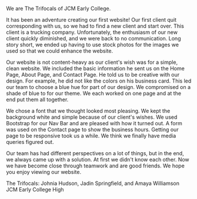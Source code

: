 We are The Trifocals of JCM Early College.

It has been an adventure creating our first website! Our first client quit corresponding with us, so we had to find a new client and start over. This client is a trucking company. Unfortunately, the enthusiasm of our new client quickly diminished, and we were back to no communication. Long story short, we ended up having to use stock photos for the images we used so that we could enhance the website.

Our website is not content-heavy as our client's wish was for a simple, clean website. We included the basic information he sent us on the Home Page, About Page, and Contact Page. He told us to be creative with our design. For example, he did not like the colors on his business card. This led our team to choose a blue hue for part of our design. We compromised on a shade of blue to for our theme. We each worked on one page and at the end put them all together.

We chose a font that we thought looked most pleasing. We kept the background white and simple because of our client's wishes. We used Bootstrap for our Nav Bar and are pleased with how it turned out. A form was used on the Contact page to show the business hours. Getting our page to be responsive took us a while. We think we finally have media queries figured out.

Our team has had different perspectives on a lot of things, but in the end, we always came up with a solution. At first we didn't know each other. Now we have become close through teamwork and are good friends.  We hope you enjoy viewing our website.

The Trifocals: Johnia Hudson, Jadin Springfield, and Amaya Williamson 
JCM Early College High
